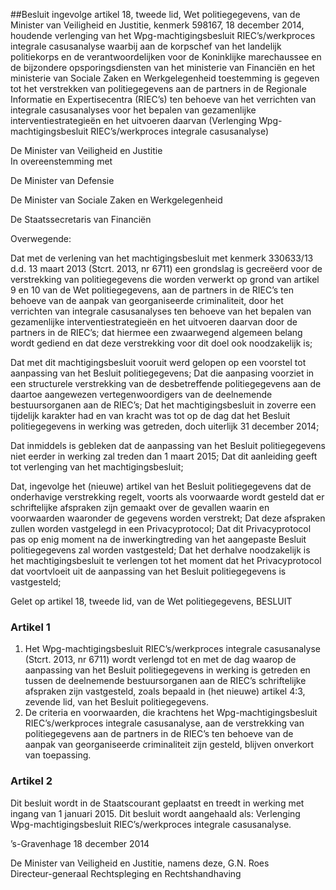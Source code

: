 <meta http-equiv='Content-Type' content='text/html; charset=utf-8' />

##Besluit ingevolge artikel 18, tweede lid, Wet politiegegevens, van de Minister van Veiligheid en Justitie, kenmerk 598167, 18 december 2014, houdende verlenging van het Wpg-machtigingsbesluit RIEC’s/werkproces integrale casusanalyse waarbij aan de korpschef van het landelijk politiekorps en de verantwoordelijken voor de Koninklijke marechaussee en de bijzondere opsporingsdiensten van het ministerie van Financiën en het ministerie van Sociale Zaken en Werkgelegenheid toestemming is gegeven tot het verstrekken van politiegegevens aan de partners in de Regionale Informatie en Expertisecentra (RIEC’s) ten behoeve van het verrichten van integrale casusanalyses voor het bepalen van gezamenlijke interventiestrategieën en het uitvoeren daarvan (Verlenging Wpg-machtigingsbesluit RIEC’s/werkproces integrale casusanalyse)

De Minister van Veiligheid en Justitie  
In overeenstemming met

De Minister van Defensie

De Minister van Sociale Zaken en Werkgelegenheid

De Staatssecretaris van Financiën

Overwegende:

Dat met de verlening van het machtigingsbesluit met kenmerk 330633/13 d.d. 13 maart 2013 (Stcrt. 2013, nr 6711) een grondslag is gecreëerd voor de verstrekking van politiegegevens die worden verwerkt op grond van artikel 9 en 10 van de Wet politiegegevens, aan de partners in de RIEC’s ten behoeve van de aanpak van georganiseerde criminaliteit, door het verrichten van integrale casusanalyses ten behoeve van het bepalen van gezamenlijke interventiestrategieën en het uitvoeren daarvan door de partners in de RIEC’s; dat hiermee een zwaarwegend algemeen belang wordt gediend en dat deze verstrekking voor dit doel ook noodzakelijk is;

Dat met dit machtigingsbesluit vooruit werd gelopen op een voorstel tot aanpassing van het Besluit politiegegevens; Dat die aanpasing voorziet in een structurele verstrekking van de desbetreffende politiegegevens aan de daartoe aangewezen vertegenwoordigers van de deelnemende bestuursorganen aan de RIEC’s; Dat het machtigingsbesluit in zoverre een tijdelijk karakter had en van kracht was tot op de dag dat het Besluit politiegegevens in werking was getreden, doch uiterlijk 31 december 2014;

Dat inmiddels is gebleken dat de aanpassing van het Besluit politiegegevens niet eerder in werking zal treden dan 1 maart 2015; Dat dit aanleiding geeft tot verlenging van het machtigingsbesluit;

Dat, ingevolge het (nieuwe) artikel van het Besluit politiegegevens dat de onderhavige verstrekking regelt, voorts als voorwaarde wordt gesteld dat er schriftelijke afspraken zijn gemaakt over de gevallen waarin en voorwaarden waaronder de gegevens worden verstrekt; Dat deze afspraken zullen worden vastgelegd in een Privacyprotocol; Dat dit Privacyprotocol pas op enig moment na de inwerkingtreding van het aangepaste Besluit politiegegevens zal worden vastgesteld; Dat het derhalve noodzakelijk is het machtigingsbesluit te verlengen tot het moment dat het Privacyprotocol dat voortvloeit uit de aanpassing van het Besluit politiegegevens is vastgesteld;

Gelet op artikel 18, tweede lid, van de Wet politiegegevens,
BESLUIT    

### Artikel  1  

1.  Het Wpg-machtigingsbesluit RIEC’s/werkproces integrale casusanalyse (Stcrt. 2013, nr 6711) wordt verlengd tot en met de dag waarop de aanpassing van het Besluit politiegegevens in werking is getreden en tussen de deelnemende bestuursorganen aan de RIEC’s schriftelijke afspraken zijn vastgesteld, zoals bepaald in (het nieuwe) artikel 4:3, zevende lid, van het Besluit politiegegevens.   
2.  De criteria en voorwaarden, die krachtens het Wpg-machtigingsbesluit RIEC’s/werkproces integrale casusanalyse, aan de verstrekking van politiegegevens aan de partners in de RIEC’s ten behoeve van de aanpak van georganiseerde criminaliteit zijn gesteld, blijven onverkort van toepassing.  

### Artikel  2  

Dit besluit wordt in de Staatscourant geplaatst en treedt in werking met ingang van 1 januari 2015. 
Dit besluit wordt aangehaald als: Verlenging Wpg-machtigingsbesluit RIEC’s/werkproces integrale casusanalyse.   

’s-Gravenhage 
18 december 2014   

De 
Minister van Veiligheid en Justitie, namens deze, 
G.N. Roes  
Directeur-generaal Rechtspleging en Rechtshandhaving    
